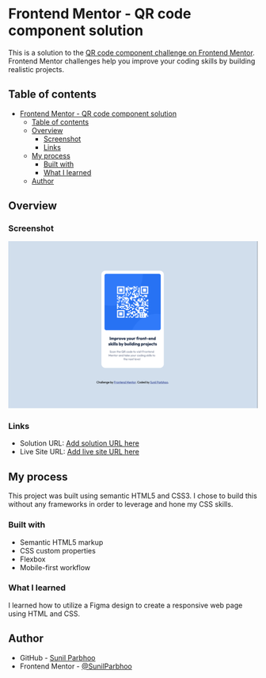 # Frontend Mentor - QR code component solution

This is a solution to the [QR code component challenge on Frontend Mentor](https://www.frontendmentor.io/challenges/qr-code-component-iux_sIO_H). Frontend Mentor challenges help you improve your coding skills by building realistic projects.

## Table of contents

- [Frontend Mentor - QR code component solution](#frontend-mentor---qr-code-component-solution)
  - [Table of contents](#table-of-contents)
  - [Overview](#overview)
    - [Screenshot](#screenshot)
    - [Links](#links)
  - [My process](#my-process)
    - [Built with](#built-with)
    - [What I learned](#what-i-learned)
  - [Author](#author)

## Overview

### Screenshot

![](/images/Screenshot.png)

### Links

- Solution URL: [Add solution URL here](https://your-solution-url.com)
- Live Site URL: [Add live site URL here](https://your-live-site-url.com)

## My process

This project was built using semantic HTML5 and CSS3. I chose to build this without any frameworks in order to leverage and hone my CSS skills.

### Built with

- Semantic HTML5 markup
- CSS custom properties
- Flexbox
- Mobile-first workflow

### What I learned

I learned how to utilize a Figma design to create a responsive web page using HTML and CSS.

## Author

- GitHub - [Sunil Parbhoo](https://github.com/SunilParbhoo)
- Frontend Mentor - [@SunilParbhoo](https://www.frontendmentor.io/profile/SunilParbhoo)
